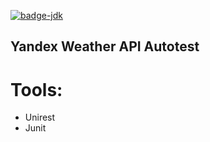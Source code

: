 
 [![badge-jdk](https://img.shields.io/badge/jdk-11-green.svg)](http://www.oracle.com/technetwork/java/javase/downloads/index.html)



## Yandex Weather API Autotest

# Tools:

* Unirest
* Junit
